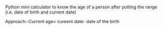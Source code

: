  Python mini calculator to know the age of a person after putting the range (i.e. date of birth and current date)
 
 Approach:-Current age= cureent date- date of the birth 
